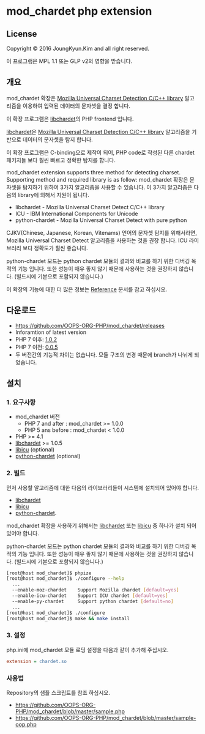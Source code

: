 mod_chardet php extension
====

## License

Copyright &copy; 2016 JoungKyun.Kim and all right reserved.

이 프로그램은 MPL 1.1 또는 GLP v2의 영향을 받습니다.

## 개요

mod_chardet 확장은 [Mozilla Universal Charset Detection C/C++ library](http://lxr.mozilla.org/seamonkey/source/extensions/universalchardet/) 알고리즘을 이용하여 입력된 데이터의 문자셋을 결정 합니다.

이 확장 프로그램은 [libchardet](https://github.com/joubgkyun/libchardet)의 PHP frontend 입니다.

[libchardet](https://github.com/joubgkyun/libchardet)은 [Mozilla Universal Charset Detection C/C++ library](http://lxr.mozilla.org/seamonkey/source/extensions/universalchardet/) 알고리즘을 기반으로 데이터의 문자셋을 탐지 합니다.

이 확장 프로그램은 C-binding으로 제작이 되어, PHP code로 작성된 다른 chardet 패키지들 보다 훨씬 빠르고 정확한 탐지를 합니다.

mod_chardet extension supports three method for detecting charset. Supporting method and required library is as follow:
mod_chardet 확장은 문자셋을 탐지하기 위하여 3가지 알고리즘을 사용할 수 있습니다. 이 3가지 알고리즘은 다음의 library에 의해서 지원이 됩니다.

 * libchardet - Mozilla Universal Charset Detect C/C++ library
 * ICU - IBM International Components for Unicode
 * python-chardet - Mozilla Universal Charset Detect with pure python

CJKV(Chinese, Japanese, Korean, Vitenams) 언어의 문자셋 탐지를 위해서라면, Mozilla Universal Charset Detect 알고리즘을 사용하는 것을 권장 합니다. ICU 라이브러리 보다 정확도가 훨씬 좋습니다.

python-chardet 모드는 python chardet 모듈의 결과와 비교를 하기 위한 디버깅 목적의 기능 입니다. 또한 성능이 매우 좋지 않기 때문에 사용하는 것을 권장하지 않습니다. (빌드시에 기본으로 포함되지 않습니다.)

이 확장의 기능에 대한 더 많은 정보는 [Reference](https://github.com/OOPS-ORG-PHP/mod_chardet/blob/master/Reference) 문서를 참고 하십시오.

## 다운로드
 * https://github.com/OOPS-ORG-PHP/mod_chardet/releases
 * Inforamtion of latest version
  * PHP 7 이후: [1.0.2](https://github.com/OOPS-ORG-PHP/mod_chardet/releases/tag/1.0.2)
  * PHP 7 이전: [0.0.5](https://github.com/OOPS-ORG-PHP/mod_chardet/releases/tag/0.0.5)
  * 두 버전간의 기능적 차이는 없습니다. 모듈 구조의 변경 때문에 branch가 나뉘게 되었습니다.

## 설치

### 1. 요구사항

 * mod_chardet 버전
   * PHP 7 and after : mod_chardet >= 1.0.0
   * PHP 5 ans before : mod_chardet < 1.0.0
 * PHP >= 4.1
 * [libchardet](https://github.com/joubgkyun/libchardet) >= 1.0.5
 * [libicu](http://site.icu-project.org/) (optional)
 * [python-chardet](https://pypi.python.org/pypi/chardet) (optional)


### 2. 빌드

먼저 사용할 알고리즘에 대한 다음의 라이브러리들이 시스템에 설치되어 있어야 합니다.

 * [libchardet](https://github.com/joubgkyun/libchardet)
 * [libicu](http://site.icu-project.org/)
 * [python-chardet](https://pypi.python.org/pypi/chardet).

mod_chardet 확장을 사용하기 위해서는 [libchardet](https://github.com/joubgkyun/libchardet) 또는 [libicu](http://site.icu-project.org/) 중 하나가 설치 되어 있어야 합니다.

python-chardet 모드는 python chardet 모듈의 결과와 비교를 하기 위한 디버깅 목적의 기능 입니다. 또한 성능이 매우 좋지 않기 때문에 사용하는 것을 권장하지 않습니다. (빌드시에 기본으로 포함되지 않습니다.)

```bash
[root@host mod_chardet]$ phpize
[root@host mod_chardet]$ ./configure --help
  ...
  --enable-moz-chardet    Support Mozilla chardet [default=yes]
  --enable-icu-chardet    Support ICU chardet [default=yes]
  --enable-py-chardet     Support python chardet [default=no]
  ...
[root@host mod_chardet]$ ./configure
[root@host mod_chardet]$ make && make install
```

### 3. 설정

php.ini에 mod_chardet 모듈 로딩 설정을 다음과 같이 추가해 주십시오.

```ini
extension = chardet.so
```

### 사용법

Repository의 샘플 스크립트를 참조 하십시오.
 * https://github.com/OOPS-ORG-PHP/mod_chardet/blob/master/sample.php
 * https://github.com/OOPS-ORG-PHP/mod_chardet/blob/master/sample-oop.php
